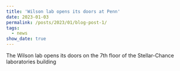 ```yaml
---
title: 'Wilson lab opens its doors at Penn'
date: 2023-01-03
permalink: /posts/2023/01/blog-post-1/
tags:
  - news
show_date: true 
---
```


The Wilson lab opens its doors on the 7th floor of the Stellar-Chance laboratories building
